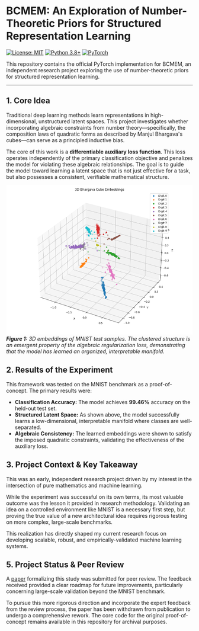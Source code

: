 # BCMEM: An Exploration of Number-Theoretic Priors for Structured Representation Learning

[![License: MIT](https://img.shields.io/badge/License-MIT-yellow.svg)](https://opensource.org/licenses/MIT)
[![Python 3.8+](https://img.shields.io/badge/Python-3.8+-blue.svg)](https://www.python.org/downloads/)
[![PyTorch](https://img.shields.io/badge/PyTorch-Framework-EE4C2C.svg)](https://pytorch.org/)

This repository contains the official PyTorch implementation for BCMEM, an independent research project exploring the use of number-theoretic priors for structured representation learning.

---

## 1. Core Idea

Traditional deep learning methods learn representations in high-dimensional, unstructured latent spaces. This project investigates whether incorporating algebraic constraints from number theory—specifically, the composition laws of quadratic forms as described by Manjul Bhargava's cubes—can serve as a principled inductive bias.

The core of this work is a **differentiable auxiliary loss function**. This loss operates independently of the primary classification objective and penalizes the model for violating these algebraic relationships. The goal is to guide the model toward learning a latent space that is not just effective for a task, but also possesses a consistent, verifiable mathematical structure.

![3D Bhargava Cube Embeddings](/bhargava_cube_3d_visualization.png)
_**Figure 1:** 3D embeddings of MNIST test samples. The clustered structure is an emergent property of the algebraic regularization loss, demonstrating that the model has learned an organized, interpretable manifold._

## 2. Results of the Experiment

This framework was tested on the MNIST benchmark as a proof-of-concept. The primary results were:

-   **Classification Accuracy:** The model achieves **99.46%** accuracy on the held-out test set.
-   **Structured Latent Space:** As shown above, the model successfully learns a low-dimensional, interpretable manifold where classes are well-separated.
-   **Algebraic Consistency:** The learned embeddings were shown to satisfy the imposed quadratic constraints, validating the effectiveness of the auxiliary loss.

## 3. Project Context & Key Takeaway

This was an early, independent research project driven by my interest in the intersection of pure mathematics and machine learning.

While the experiment was successful on its own terms, its most valuable outcome was the lesson it provided in research methodology. Validating an idea on a controlled environment like MNIST is a necessary first step, but proving the true value of a new architectural idea requires rigorous testing on more complex, large-scale benchmarks.

This realization has directly shaped my current research focus on developing scalable, robust, and empirically-validated machine learning systems.

## 5. Project Status & Peer Review

A [paper](/bcmem_icaa.pdf) formalizing this study was submitted for peer review. The feedback received provided a clear roadmap for future improvements, particularly concerning large-scale validation beyond the MNIST benchmark.

To pursue this more rigorous direction and incorporate the expert feedback from the review process, the paper has been withdrawn from publication to undergo a comprehensive rework. The core code for the original proof-of-concept remains available in this repository for archival purposes.
